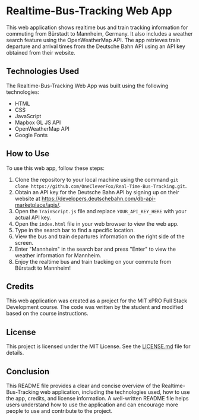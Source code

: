 # Realtime-Bus-Tracking Web App

This web application shows realtime bus and train tracking information for commuting from Bürstadt to Mannheim, Germany. It also includes a weather search feature using the OpenWeatherMap API. The app retrieves train departure and arrival times from the Deutsche Bahn API using an API key obtained from their website.

## Technologies Used

The Realtime-Bus-Tracking Web App was built using the following technologies:

- HTML
- CSS
- JavaScript
- Mapbox GL JS API
- OpenWeatherMap API
- Google Fonts

## How to Use

To use this web app, follow these steps:

1. Clone the repository to your local machine using the command `git clone https://github.com/OneCleverFox/Real-Time-Bus-Tracking.git`.
2. Obtain an API key for the Deutsche Bahn API by signing up on their website at https://developers.deutschebahn.com/db-api-marketplace/apis/.
3. Open the `TrainScript.js` file and replace `YOUR_API_KEY_HERE` with your actual API key.
4. Open the `index.html` file in your web browser to view the web app.
5. Type in the search bar to find a specific location.
6. View the bus and train departures information on the right side of the screen.
7. Enter "Mannheim" in the search bar and press "Enter" to view the weather information for Mannheim.
8. Enjoy the realtime bus and train tracking on your commute from Bürstadt to Mannheim!

## Credits

This web application was created as a project for the MIT xPRO Full Stack Development course. The code was written by the student and modified based on the course instructions.

## License

This project is licensed under the MIT License. See the [LICENSE.md](LICENSE.md) file for details.

## Conclusion

This README file provides a clear and concise overview of the Realtime-Bus-Tracking web application, including the technologies used, how to use the app, credits, and license information. A well-written README file helps users understand how to use the application and can encourage more people to use and contribute to the project.